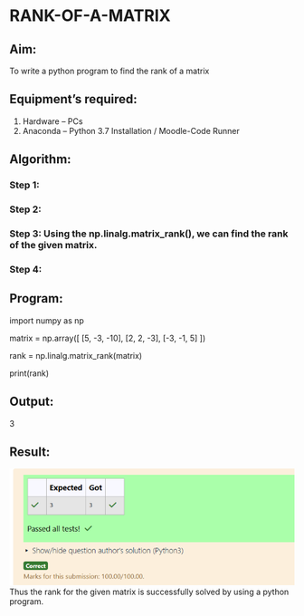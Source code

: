 # RANK-OF-A-MATRIX
## Aim:
To write a python program to find the rank of a matrix
## Equipment’s required:
1. 	Hardware – PCs
2. 	Anaconda – Python 3.7 Installation / Moodle-Code Runner
## Algorithm:
### Step 1: 
### Step 2: 
### Step 3: Using the np.linalg.matrix_rank(), we can find the rank of the given matrix.
### Step 4: 
## Program:
import numpy as np

matrix = np.array([
    [5, -3, -10],
    [2, 2, -3],
    [-3, -1, 5]
])

rank = np.linalg.matrix_rank(matrix)

print(rank)
## Output:
3
## Result:
![result](ex02.png)
Thus the rank for the given matrix is successfully solved by  using a python program.

